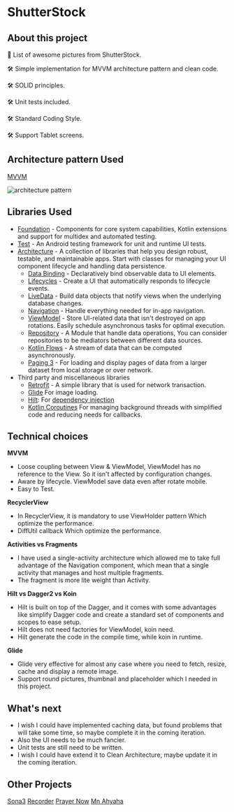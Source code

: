 # ShutterStock

About this project
--------------
🚀 List of awesome pictures from ShutterStock.

🛠 Simple implementation for MVVM architecture pattern and clean code.

🛠 SOLID principles.

🛠 Unit tests included.

🛠 Standard Coding Style.

🛠 Support Tablet screens.



Architecture pattern Used
--------------
[MVVM][1]

![architecture pattern][2]

Libraries Used
--------------

* [Foundation][0] - Components for core system capabilities, Kotlin extensions and support for
  multidex and automated testing.
* [Test][4] - An Android testing framework for unit and runtime UI tests.
* [Architecture][10] - A collection of libraries that help you design robust, testable, and
  maintainable apps. Start with classes for managing your UI component lifecycle and handling data
  persistence.
    * [Data Binding][11] - Declaratively bind observable data to UI elements.
    * [Lifecycles][12] - Create a UI that automatically responds to lifecycle events.
    * [LiveData][13] - Build data objects that notify views when the underlying database changes.
    * [Navigation][14] - Handle everything needed for in-app navigation.
    * [ViewModel][17] - Store UI-related data that isn't destroyed on app rotations. Easily schedule
      asynchronous tasks for optimal execution.
    * [Repository][3] - A Module that handle data operations, You can consider repositories to be mediators between different data sources.
    * [Kotlin Flows][21] - A stream of data that can be computed asynchronously.
    * [Paging 3][22] - For loading and display pages of data from a larger dataset from local storage or over network.
* Third party and miscellaneous libraries
    * [Retrofit][20] - A simple library that is used for network transaction.
    * [Glide][90] For image loading.
    * [Hilt][92]: For [dependency injection][93]
    * [Kotlin Coroutines][91] For managing background threads with simplified code and reducing needs for callbacks.

Technical choices
--------------
**MVVM**
- Loose coupling between View & ViewModel, ViewModel has no reference to the View. So it isn't affected by configuration changes.
- Aware by lifecycle. ViewModel save data even after rotate mobile.
- Easy to Test.

**RecyclerView**
- In RecyclerView, it is mandatory to use ViewHolder pattern Which optimize the performance.
- DiffUtil callback Which optimize the performance.

**Activities vs Fragments**

- I have used a single-activity architecture which allowed me to take full advantage of the Navigation component, which mean that a single activity that manages and host multiple fragments.
- The fragment is more lite weight than Activity.

**Hilt vs Dagger2 vs Koin**

- Hilt is built on top of the Dagger, and it comes with some advantages like simplify Dagger code and create a standard set of components and scopes to ease setup.
- Hilt does not need factories for ViewModel, koin need.
- Hilt generate the code in the compile time, while koin in runtime. 

**Glide**

- Glide very effective for almost any case where you need to fetch, resize, cache and display a remote image.
- Support round pictures, thumbnail and placeholder which I needed in this project.


What's next
--------------
- I wish I could have implemented caching data, but found problems that will take some time, 
  so maybe complete it in the coming iteration.
- Also the UI needs to be much fancier.
- Unit tests are still need to be written.
- I wish I could have extend it to Clean Architecture, maybe update it in the coming iteration.

Other Projects
--------------
[Sona3][30]
[Recorder][31]
[Prayer Now][32]
[Mn Ahyaha][33]


[0]: https://developer.android.com/jetpack/components
[1]: https://developer.android.com/jetpack/guide
[2]: https://github.com/islamarr/GitHubRepos/blob/master/app/src/main/res/drawable/mvvm_diagram.png
[3]: https://developer.android.com/jetpack/guide#fetch-data
[4]: https://developer.android.com/training/testing/
[10]: https://developer.android.com/jetpack/arch/
[11]: https://developer.android.com/topic/libraries/data-binding/
[12]: https://developer.android.com/topic/libraries/architecture/lifecycle
[13]: https://developer.android.com/topic/libraries/architecture/livedata
[14]: https://developer.android.com/topic/libraries/architecture/navigation/
[17]: https://developer.android.com/topic/libraries/architecture/viewmodel
[20]: https://square.github.io/retrofit
[21]: https://developer.android.com/kotlin/flow
[22]: https://developer.android.com/topic/libraries/architecture/paging/v3-overview
[30]: https://github.com/islamarr/Sona3
[31]: https://github.com/islamarr/recorder
[32]: https://play.google.com/store/apps/details?id=com.AppRocks.now.prayer
[33]: https://play.google.com/store/apps/details?id=com.Ihsan.Ahyaha
[90]: https://bumptech.github.io/glide/
[91]: https://kotlinlang.org/docs/reference/coroutines-overview.html
[92]: https://developer.android.com/training/dependency-injection/hilt-android
[93]: https://developer.android.com/training/dependency-injection

